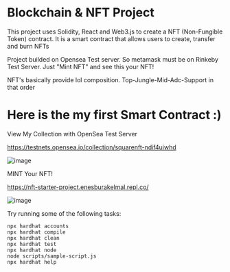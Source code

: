 # Blockchain & NFT Project

This project uses Solidity, React and Web3.js to create a NFT (Non-Fungible Token) contract. It is a smart contract that allows users to create, transfer and burn NFTs

Project builded on Opensea Test server. So metamask must be on Rinkeby Test Server. Just "Mint NFT" and see this your NFT!

NFT's basically provide lol composition. Top-Jungle-Mid-Adc-Support in that order

# Here is the my first Smart Contract :)

View My Collection with OpenSea Test Server

https://testnets.opensea.io/collection/squarenft-ndif4uiwhd

![image](https://user-images.githubusercontent.com/92387865/166709193-22bc3b36-8b92-49a2-952b-2e4d8b7ee0b0.png)


MINT Your NFT!

https://nft-starter-project.enesburakelmal.repl.co/

![image](https://user-images.githubusercontent.com/92387865/166709224-4d4bcf77-ab72-4260-ba63-6ed97190e8cf.png)

Try running some of the following tasks:

```shell
npx hardhat accounts
npx hardhat compile
npx hardhat clean
npx hardhat test
npx hardhat node
node scripts/sample-script.js
npx hardhat help
```
